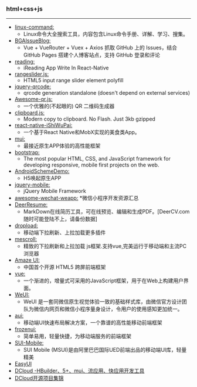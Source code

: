 ### html+css+js 
  ---

* [linux-command:](https://github.com/jaywcjlove/linux-command)
    * Linux命令大全搜索工具，内容包含Linux命令手册、详解、学习、搜集。
* [BGAIssueBlog:](https://github.com/bingoogolapple/BGAIssueBlog)
    * Vue + VueRouter + Vuex + Axios 抓取 GitHub 上的 Issues，结合 GitHub Pages 搭建个人博客站点，支持 GitHub 登录和评论
* [reading:](https://github.com/attentiveness/reading)
    * iReading App Write In React-Native
* [rangeslider.js:](https://github.com/andreruffert/rangeslider.js)
    * HTML5 input range slider element polyfill 
* [jquery-qrcode:](https://github.com/jeromeetienne/jquery-qrcode)
    * qrcode generation standalone (doesn't depend on external services) 
* [Awesome-qr.js:](https://github.com/SumiMakito/Awesome-qr.js)
    * 一个优雅的(不起眼的) QR 二维码生成器
* [clipboard.js:](https://github.com/zenorocha/clipboard.js)
    *  Modern copy to clipboard. No Flash. Just 3kb gzipped 
* [react-native-iShiWuPai:](https://github.com/ljunb/react-native-iShiWuPai)
    * 一个基于React Native和MobX实现的美食类App。
* [mui:](https://github.com/dcloudio/mui)
    * 最接近原生APP体验的高性能框架
* [bootstrap:](https://github.com/twbs/bootstrap)
    * The most popular HTML, CSS, and JavaScript framework for developing responsive, mobile first projects on the web.
* [AndroidSchemeDemo:](https://github.com/jingle1267/AndroidSchemeDemo)
    * H5唤起原生APP
* [jquery-mobile:](https://github.com/jquery/jquery-mobile)
    * jQuery Mobile Framework
* [awesome-wechat-weapp:](https://github.com/justjavac/awesome-wechat-weapp)
    *微信小程序开发资源汇总
* [DeerResume:](https://github.com/geekcompany/DeerResume)
    * MarkDown在线简历工具，可在线预览、编辑和生成PDF。[DeerCV.com随时可能登陆不上，请备份数据]
* [dropload:](https://github.com/ximan/dropload)
    * 移动端下拉刷新、上拉加载更多插件
* [mescroll:](https://github.com/mescroll/mescroll)
    * 精致的下拉刷新和上拉加载 js框架.支持vue,完美运行于移动端和主流PC浏览器 
* [Amaze UI:](https://github.com/amazeui/amazeui)
    * 中国首个开源 HTML5 跨屏前端框架
* [vue:](https://github.com/vuejs/vue)
    * 一个渐进的，增量式可采用的JavaScript框架，用于在Web上构建用户界面。
* [WeUI:](https://github.com/Tencent/weui/blob/master/README_cn.md)
    * WeUI 是一套同微信原生视觉体验一致的基础样式库，由微信官方设计团队为微信内网页和微信小程序量身设计，令用户的使用感知更加统一。
* [aui:](https://github.com/liulangnan/aui)
    * 移动端UI快速布局解决方案，一个靠谱的高性能移动前端框架
* [frozenui:](https://github.com/frozenui/frozenui)
    * 简单易用，轻量快捷，为移动端服务的前端框架
* [SUI-Mobile:](https://github.com/sdc-alibaba/SUI-Mobile)
    * SUI Mobile (MSUI)是由阿里巴巴国际UED前端出品的移动端UI库，轻量精美 
* [EasyUI](http://www.jeasyui.net/)
* [DCloud -HBuilder、5+、mui、流应用、快应用开发工具](http://www.dcloud.io/index.html)
* [DCloud开源项目集锦](https://github.com/dcloudio/casecode)


